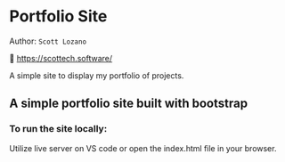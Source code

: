 # Portfolio Site

Author: `Scott Lozano`

🚀 https://scottech.software/

A simple site to display my portfolio of projects.

## A simple portfolio site built with bootstrap

### To run the site locally:

Utilize live server on VS code or open the index.html file in your browser.
